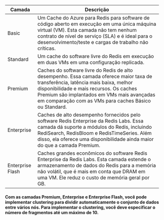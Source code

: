 | Camada           | Descrição                                                                                                                                                                                                                                                                            |
| ---------------- | ------------------------------------------------------------------------------------------------------------------------------------------------------------------------------------------------------------------------------------------------------------------------------------ |
| Basic            | Um Cache do Azure para Redis para software de código aberto em execução em uma única máquina virtual (VM). Esta camada não tem nenhum contrato de nível de serviço (SLA) e é ideal para o desenvolvimento/teste e cargas de trabalho não críticas.                                   |
| Standard         | Um cache do software livre do Redis em execução em duas VMs em uma configuração replicada.                                                                                                                                                                                           |
| Premium          | Caches do software livre do Redis de alto desempenho. Essa camada oferece maior taxa de transferência, latência mais baixa, melhor disponibilidade e mais recursos. Os caches Premium são implantados em VMs mais avançadas em comparação com as VMs para caches Básico ou Standard. |
| Enterprise       | Caches de alto desempenho fornecidos pelo software Redis Enterprise da Redis Labs. Essa camada dá suporte a módulos do Redis, incluindo RediSearch, RedisBloom e RedisTimeSeries. Além disso, ela oferece uma disponibilidade ainda maior do que a camada Premium.                   |
| Enterprise Flash | Caches grandes econômicos do software Redis Enterprise da Redis Labs. Esta camada estende o armazenamento de dados do Redis para a memória não volátil, que é mais em conta que DRAM em uma VM. Ele reduz o custo de memória geral por GB.                                           |

<h4>Com as camadas Premium, Enterprise e Enterprise Flash, você pode implementar clustering para dividir automaticamente o conjunto de dados entre vários nós. Para implementar o clustering, você deve especificar o número de fragmentos até um máximo de 10.</h4>


